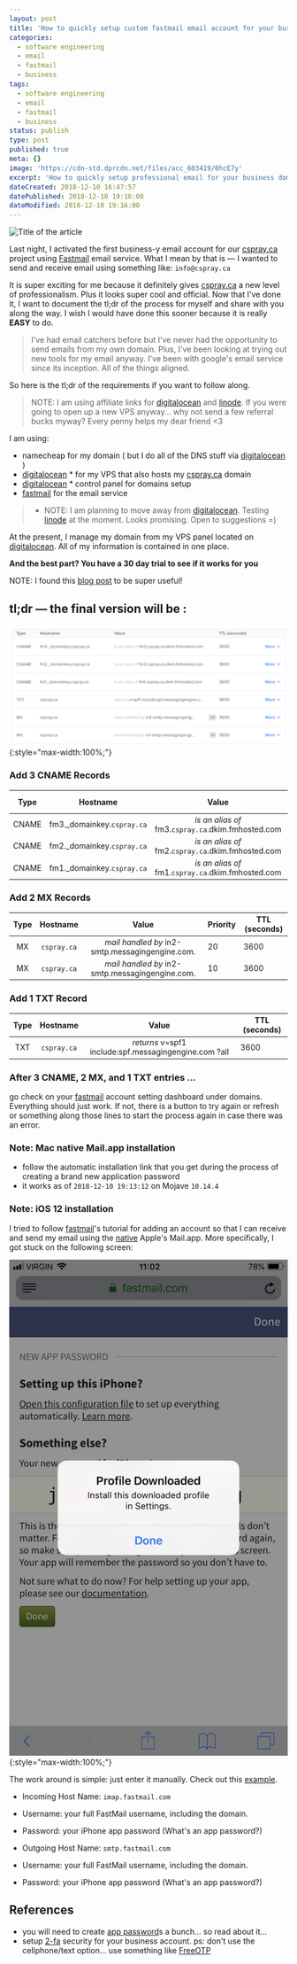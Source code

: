 ```yaml
---
layout: post
title: 'How to quickly setup custom fastmail email account for your business domain'
categories:
  - software engineering
  - email
  - fastmail
  - business
tags:
  - software engineering
  - email
  - fastmail
  - business
status: publish
type: post
published: true
meta: {}
image: 'https://cdn-std.dprcdn.net/files/acc_603419/0hcE7y'
excerpt: 'How to quickly setup professional email for your business domain using fastmail.'
dateCreated: 2018-12-10 16:47:57
datePublished: 2018-12-10 19:16:00
dateModified: 2018-12-10 19:16:00
---
```


![Title of the article](https://cdn-std.dprcdn.net/files/acc_603419/0hcE7y)

Last night, I activated the first business-y email account for our [cspray.ca] project using [Fastmail] email service. What I mean by that is &mdash; I wanted to send and receive email using something like: `info@cspray.ca`

It is super exciting for me because it definitely gives [cspray.ca] a new level of professionalism. Plus it looks super cool and official. Now that I've done it, I want to document the tl;dr of the process for myself and share with you along the way. I wish I would have done this sooner because it is really **EASY** to do.

> I've had email catchers before but I've never had the opportunity to send emails from my own domain. Plus, I've been looking at trying out new tools for my email anyway. I've been with google's email service since its inception. All of the things aligned.

So here is the tl;dr of the requirements if you want to follow along.

> NOTE: I am using affiliate links for [digitalocean] and [linode]. If you were going to open up a new VPS anyway... why not send a few referral bucks myway? Every penny helps my dear friend <3

I am using:

- namecheap for my domain ( but I do all of the DNS stuff via [digitalocean] )
- [digitalocean] \* for my VPS that also hosts my [cspray.ca] domain
- [digitalocean] \* control panel for domains setup
- [fastmail] for the email service

> - NOTE: I am planning to move away from [digitalocean]. Testing [linode] at the moment. Looks promising. Open to suggestions =)

At the present, I manage my domain from my VPS panel located on [digitalocean]. All of my information is contained in one place.

**And the best part? You have a 30 day trial to see if it works for you**

NOTE: I found this [blog post](https://jamesonzimmer.com/namecheap-fastmail-mx-custom-domain/) to be super useful!

## tl;dr &mdash; the final version will be :

![image of the finished result as seen from the digitalocean dashboard](/assets/images/2018-12-10/cspray-digitalocean-fastmail-tldr.png){:style="max-width:100%;"}

### Add 3 CNAME Records

| Type  |          Hostname           |                       Value                        | TTL (seconds) |
| :---: | :-------------------------: | :------------------------------------------------: | ------------- |
| CNAME | fm3.\_domainkey.`cspray.ca` | _is an alias of_ fm3.`cspray.ca`.dkim.fmhosted.com | 3600          |
| CNAME | fm2.\_domainkey.`cspray.ca` | _is an alias of_ fm2.`cspray.ca`.dkim.fmhosted.com | 3600          |
| CNAME | fm1.\_domainkey.`cspray.ca` | _is an alias of_ fm1.`cspray.ca`.dkim.fmhosted.com | 3600          |

### Add 2 MX Records

| Type |  Hostname   |                      Value                      | Priority | TTL (seconds) |
| :--: | :---------: | :---------------------------------------------: | -------- | ------------- |
|  MX  | `cspray.ca` | _mail handled by_ in2-smtp.messagingengine.com. | 20       | 3600          |
|  MX  | `cspray.ca` | _mail handled by_ in2-smtp.messagingengine.com. | 10       | 3600          |

### Add 1 TXT Record

| Type |  Hostname   |                         Value                         | TTL (seconds) |
| :--: | :---------: | :---------------------------------------------------: | ------------- |
| TXT  | `cspray.ca` | _returns_ v=spf1 include:spf.messagingengine.com ?all | 3600          |

### After 3 CNAME, 2 MX, and 1 TXT entries ...

go check on your [fastmail] account setting dashboard under domains. Everything should just work. If not, there is a button to try again or refresh or something along those lines to start the process again in case there was an error.

### Note: Mac native Mail.app installation

- follow the automatic installation link that you get during the process of creating a brand new application password
- it works as of `2018-12-10 19:13:12` on Mojave `10.14.4`

### Note: iOS 12 installation

I tried to follow [fastmail]'s tutorial for adding an account so that I can receive and send my email using the [native] Apple's Mail.app. More specifically, I got stuck on the following screen:

![image of the place where I got stuck in fastmail's automatic setup for ios 12](/assets/images/2018-12-10/iso12_iphone_sevenplus_fastmail_error.png){:style="max-width:100%;"}

The work around is simple: just enter it manually. Check out this [example].

- Incoming Host Name: `imap.fastmail.com`
- Username: your full FastMail username, including the domain.
- Password: your iPhone app password (What's an app password?)

- Outgoing Host Name: `smtp.fastmail.com`
- Username: your full FastMail username, including the domain.
- Password: your iPhone app password (What's an app password?)

## References

- you will need to create [app password]s a bunch... so read about it...
- setup [2-fa] security for your business account. ps: don't use the cellphone/text option... use something like [FreeOTP]

[fastmail]: https://www.fastmail.com
[cspray.ca]: https://cspray.ca
[digitalocean]: https://m.do.co/c/580b8ad4e397
[linode]: https://www.linode.com/?r=eb8fbe18fcae4bb7ac3cf4b65d578ea40d1da5f2
[app password]: https://www.fastmail.com/help/clients/apppassword.html?u=1f694097
[2-fa]: https://www.fastmail.com/help/account/2fa.html?u=1f694097
[freeotp]: https://freeotp.github.io/
[native]: https://www.fastmail.com/help/clients/iphone.html?u=1f694097
[example]: https://www.fastmail.com/help/clients/iphone-manual.html?u=1f694097
